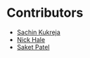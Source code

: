 Contributors
============

  * [Sachin Kukreja](https://github.com/sk364)
  * [Nick Hale](https://github.com/nik849)
  * [Saket Patel](https://github.com/Samy-33)